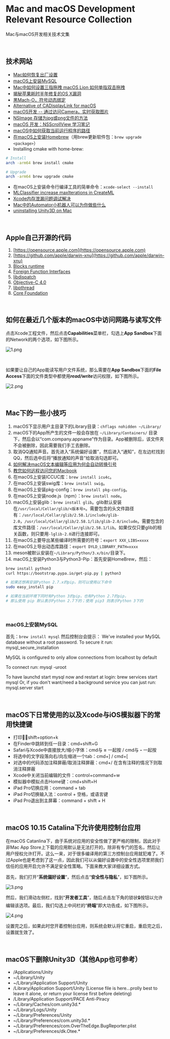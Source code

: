 # Mac and macOS Development Relevant Resource Collection
Mac与macOS开发相关技术文集

<br />

## 技术网站

- [Mac如何恢复出厂设置](http://zhinan.sogou.com/guide/detail/?id=1610048493)
- [macOS上安装MySQL](https://discussions.apple.com/docs/DOC-3082)
- [Mac中如何设置三指拖拽 macOS Lion 如何单指双击拖拽](http://www.anystandards.com/archives/49079.html)
- [揭秘苹果耗时半年修复的OS X漏洞](http://geek.csdn.net/news/detail/30401)
- [黑Mach-O，符号动态绑定](https://github.com/facebook/fishhook)
- [Alternative of CADisplayLink for macOS](https://stackoverflow.com/questions/14158743/alternative-of-cadisplaylink-for-mac-os-x)
- [macOS开发 -- 通过访问Camera，实时获取图片](https://blog.csdn.net/heroguo_jp/article/details/79500654)
- [NSImage 存储为jpg或png文件的方法](https://blog.csdn.net/yuanya/article/details/25510515)
- [macOS 开发：NSScrollView 学习笔记](https://segmentfault.com/a/1190000012069895)
- [macOS中如何获取当前运行程序的路径](https://www.cnblogs.com/zenny-chen/p/3290653.html)
- [在macOS上安装Homebrew](https://brew.sh)（用brew更新软件包：`brew upgrade <package>`）
- Installing cmake with home-brew:
```bash
# Install
arch -arm64 brew install cmake

# Upgrade
arch -arm64 brew upgrade cmake
```
- 在macOS上安装命令行编译工具的简单命令：`xcode-select --install`
- [MLClassifier increase maxIterations in CreateML](https://forums.developer.apple.com/thread/104668)
- [Xcode内存泄漏问题调试解决](https://my.oschina.net/u/2483082/blog/755130)
- [Mac中的Automator小机器人可以为你做些什么](https://www.toutiao.com/i6484230280306491918/)
- [uninstalling Unity3D on Mac](https://forum.unity.com/threads/uninstalling-unity-on-mac.395154/)

<br />

## Apple自己开源的代码
1. [https://opensource.apple.com](https://opensource.apple.com)
1. [https://github.com/apple/darwin-xnu](https://github.com/apple/darwin-xnu)
1. [Blocks runtime](https://opensource.apple.com/source/clang/clang-800.0.42.1/src/projects/compiler-rt/lib/BlocksRuntime/)
1. [Foreign Function Interfaces](https://opensource.apple.com/source/libffi/libffi-18.1/)
1. [libdispatch](https://opensource.apple.com/source/libdispatch/libdispatch-913.30.4/)
1. [Objective-C 4.0](https://opensource.apple.com/source/objc4/objc4-723/)
1. [libpthread](https://opensource.apple.com/source/libpthread/libpthread-301.30.1/)
1. [Core Foundation](https://opensource.apple.com/source/CF/CF-1153.18/)

<br />

## 如何在最近几个版本的macOS中访问网路与读写文件

点击Xcode工程文件，然后点击**Capabilities**菜单栏，勾选上**App Sandbox**下面的Network的两个选项，如下图所示。

![1.png](https://github.com/zenny-chen/Mac-and-macOS-Development-Relevant-Resource-Collection/blob/master/1.png)

<br />

如果要让自己的App能读写用户文件系统，那么需要在**App Sandbox**下面的**File Access**下面的文件类型中都使用***read/write***访问权限，如下图所示。

![2.png](https://github.com/zenny-chen/Mac-and-macOS-Development-Relevant-Resource-Collection/blob/master/2.png)

<br />

## Mac下的一些小技巧

1. macOS下显示用户主目录下的Library目录：`chflags nohidden ~/Library/`
1. macOS下的App所产生的文件一般会存放在 `~/Library/Containers/` 目录下，然后会以“com.company.appname”作为目录。App被删除后，该文件夹不会被删除，因此需要我们手工去删除。
1. 取消QQ通知声音。首先进入“系统偏好设置”，然后进入“通知”，在左边栏找到QQ，然后选中后将“播放通知的声音”给取消勾选即可。
1. [如何解决macOS文本编辑等应用为何会自动转换引号](https://www.zhihu.com/question/35110457)
1. [教您如何远程访问您的Macbook](https://www.toutiao.com/a6636314785552007688)
1. 在macOS上安装ICCUC库：`brew install icu4c`。
1. 在macOS上安装swig库：`brew install swig`。
1. 在macOS上安装pkg-config：`brew install pkg-config`。
1. 在macOS上安装node.js（npm）：`brew install node`。
1. macOS上安装glib：`brew install glib`。glib默认安装在`/usr/local/Cellar/glib/<版本号>`。需要包含的头文件路径有：`/usr/local/Cellar/glib/2.58.1/include/glib-2.0`，`/usr/local/Cellar/glib/2.58.1/lib/glib-2.0/include`。需要包含的库文件路径：`/usr/local/Cellar/glib/2.58.1/lib`。如果仅仅只要glib的相关函数，则只要用`-lglib-2.0`进行连接即可。
1. 在macOS上要导出某些编译时所需要的符号：`export XXX_LIBS=xxxx`
1. 在macOS上导出动态库路径：`export DYLD_LIBRARY_PATH=xxxx`
1. meson被默认安装在`~/Library/Python/3.x/bin/`目录下。
1. macOS上安装Python3与Python3-Pip：首先安装HomeBrew，然后：
```bash
brew install python3
curl https://bootstrap.pypa.io/get-pip.py | python3

# 如果还想再安装Python 2.7.x的pip，则可以使用以下命令
sudo easy_install pip

# 如果在当前环境下同时有Python 3的pip，也有Python 2.7的pip，
# 那么使用 pip 默认表示Python 2.7下的；使用 pip3 则表示Python 3下的
```

<br />

### macOS上安装MySQL

首先：`brew install mysql`
然后控制台会提示：
We've installed your MySQL database without a root password. To secure it run:
    mysql_secure_installation

MySQL is configured to only allow connections from localhost by default

To connect run:
    mysql -uroot

To have launchd start mysql now and restart at login:
  brew services start mysql
Or, if you don't want/need a background service you can just run:
  mysql.server start

<br />

## macOS下日常使用的以及Xcode与iOS模拟器下的常用快捷键

- 打印：shift+option+k
- 在Finder中跳转到任一目录：cmd+shift+G
- Safari与Xcode中直接放大/缩小字体：cmd与 **=** 一起按 / cmd与 **-** 一起按
- 将选中的文字段落向右/向左缩进一个tab：cmd+] / cmd+[
- 对选中的代码添加注释屏蔽/取消注释屏蔽：cmd+/  在含有注释的情况下则取消注释屏蔽
- Xcode中关闭当前编辑的文件：control+command+w
- 模拟器中模拟点击Home键：cmd+shift+H
- iPad Pro切换应用：command + tab
- iPad Pro切换输入法：control + 空格，或语言键
- iPad Pro退出到主屏幕：command + shift + H

<br />

## macOS 10.15 Catalina下允许使用控制台应用

在macOS Catanlina下，由于系统对应用的安全性做了更严格的限制，因此对于非Mac App Store上下载的应用默认是无法打开的，除非有专门的签名，然后让用户授权允许打开。这么一来，对于很多编译用的第三方控制台应用就犯难了。不过Apple也是考虑到了这一点，因此我们可以从偏好设置中的安全性选项里把我们信任的应用开启允许不满足安全性策略。下面来教大家详细设置方式。

首先，我们打开“**系统偏好设置**”，然后点击“**安全性与隐私**”，如下图所示。

![3.png](https://github.com/zenny-chen/Mac-and-macOS-Development-Relevant-Resource-Collection/blob/master/3.png)

然后，我们滑动左侧栏，找到“**开发者工具**”，随后点击左下角的锁状🔒按钮以允许编辑该选项。最后，我们勾选上中间栏的“**终端**”即大功告成，如下图所示。

![4.png](https://github.com/zenny-chen/Mac-and-macOS-Development-Relevant-Resource-Collection/blob/master/4.png)

设置完之后，如果此时您开着控制台应用，则系统会默认将它重启，重启完之后，设置就生效了。

<br />

## macOS下删除Unity3D（其他App也可参考）

- /Applications/Unity
- ~/Library/Unity
- ~/Library/Application Support/Unity
- /Library/Application Support/Unity (License file is here...prolly best to leave it alone, or return your license first before deleting)
- /Library/Application Support/PACE Anti-Piracy
- ~/Library/Caches/com.unity3d.*
- ~/Library/Logs/Unity
- ~/Library/Preferences/Unity
- ~/Library/Preferences/com.unity3d.*
- ~/Library/Preferences/com.OverTheEdge.BugReporter.plist
- ~/Library/Preferences/dk.Otee.*


